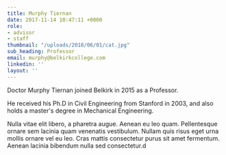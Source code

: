 ```yaml
---
title: Murphy Tiernan
date: 2017-11-14 10:47:11 +0000
role:
- advisor
- staff
thumbnail: "/uploads/2018/06/01/cat.jpg"
sub_heading: Professor
email: murphy@belkirkcollege.com
linkedin: ''
layout: ''
---
```

Doctor Murphy Tiernan joined Belkirk in 2015 as a Professor.

He received his Ph.D in Civil Engineering from Stanford in 2003, and also holds a master's degree in Mechanical Engineering.

Nulla vitae elit libero, a pharetra augue. Aenean eu leo quam. Pellentesque ornare sem lacinia quam venenatis vestibulum. Nullam quis risus eget urna mollis ornare vel eu leo. Cras mattis consectetur purus sit amet fermentum. Aenean lacinia bibendum nulla sed consectetur.d